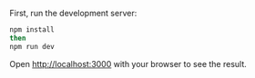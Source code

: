 First, run the development server:

```bash
npm install
then
npm run dev
```

Open [http://localhost:3000](http://localhost:3000) with your browser to see the result.
